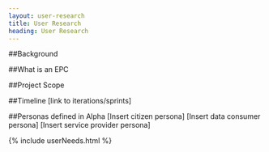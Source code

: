 ```yaml
---
layout: user-research
title: User Research
heading: User Research
---
```



##Background

##What is an EPC

##Project Scope


##Timeline
[link to iterations/sprints]

##Personas defined in Alpha
[Insert citizen persona]
[Insert data consumer persona]
[Insert service provider persona]




{% include userNeeds.html %}





